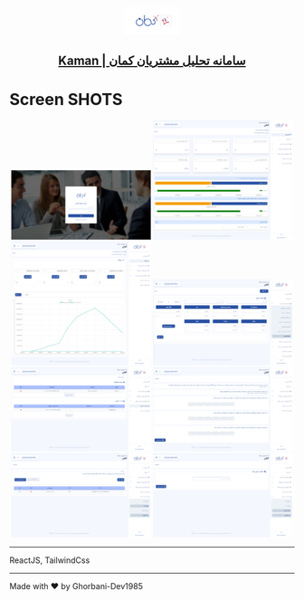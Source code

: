 <p align="center">
  <a href="#">
    <img  src="./src/assets/img/logo/logo-11.png" width="100" alt="ghorbani-dev.ir"/>
    <h2 align="center">Kaman | سامانه تحلیل مشتریان کمان</h2>
  </a>
</p>

# Screen SHOTS
<div align="center">
<img  src="./src/assets/img/screenShots/kaman01.png" width="49%" alt="ghorbani-dev.ir"/>
<img  src="./src/assets/img/screenShots/kaman02.png" width="49%" alt="ghorbani-dev.ir"/>
</div>
<div align="center">
<img  src="./src/assets/img/screenShots/kaman03.png" width="49%" alt="ghorbani-dev.ir"/>
<img  src="./src/assets/img/screenShots/kaman04.png" width="49%" alt="ghorbani-dev.ir"/>
</div>
<div align="center">
<img  src="./src/assets/img/screenShots/kaman05.png" width="49%" alt="ghorbani-dev.ir"/>
<img  src="./src/assets/img/screenShots/kaman06.png" width="49%" alt="ghorbani-dev.ir"/>
</div>
<div align="center">
<img  src="./src/assets/img/screenShots/kaman07.png" width="49%" alt="ghorbani-dev.ir"/>
<img  src="./src/assets/img/screenShots/kaman08.png" width="49%" alt="ghorbani-dev.ir"/>
</div>

---

ReactJS, TailwindCss

---

Made with :heart: by Ghorbani-Dev1985